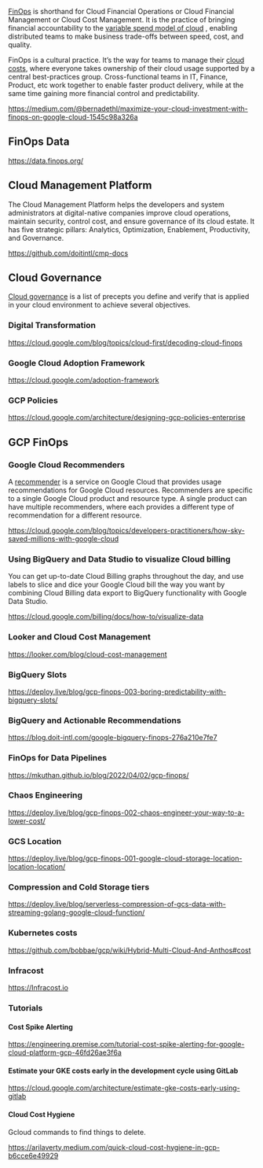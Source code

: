 [FinOps](  https://www.finops.org/introduction/what-is-finops/ ) is shorthand for Cloud Financial Operations or Cloud Financial Management or Cloud Cost Management. It is the practice of bringing financial accountability to the [variable spend model of cloud]( 
https://a16z.com/2021/05/27/cost-of-cloud-paradox-market-cap-cloud-lifecycle-scale-growth-repatriation-optimization/ ) , enabling distributed teams to make business trade-offs between speed, cost, and quality.

FinOps is a cultural practice. It’s the way for teams to manage their [cloud costs](https://www.hashicorp.com/blog/cloud-budgets-busted-almost-40-overspent-last-year), where everyone takes ownership of their cloud usage supported by a central best-practices group. Cross-functional teams in IT, Finance, Product, etc work together to enable faster product delivery, while at the same time gaining more financial control and predictability.


https://medium.com/@bernadethl/maximize-your-cloud-investment-with-finops-on-google-cloud-1545c98a326a

## FinOps Data

https://data.finops.org/

## Cloud Management Platform

The Cloud Management Platform helps the developers and system administrators at digital-native companies improve cloud operations, maintain security, control cost, and ensure governance of its cloud estate. It has five strategic pillars: Analytics, Optimization, Enablement, Productivity, and Governance.

https://github.com/doitintl/cmp-docs

## Cloud Governance

[Cloud governance](Cloud-Governance) is a list of precepts you define and verify that is applied in your cloud environment to achieve several objectives.

### Digital Transformation

https://cloud.google.com/blog/topics/cloud-first/decoding-cloud-finops

### Google Cloud Adoption Framework


https://cloud.google.com/adoption-framework

### GCP Policies

https://cloud.google.com/architecture/designing-gcp-policies-enterprise

## GCP FinOps


### Google Cloud Recommenders

A [recommender](Recommender) is a service on Google Cloud that provides usage recommendations for Google Cloud resources. Recommenders are specific to a single Google Cloud product and resource type. A single product can have multiple recommenders, where each provides a different type of recommendation for a different resource.


https://cloud.google.com/blog/topics/developers-practitioners/how-sky-saved-millions-with-google-cloud


### Using BigQuery and Data Studio to visualize Cloud billing

You can get up-to-date Cloud Billing graphs throughout the day, and use labels to slice and dice your Google Cloud bill the way you want by combining Cloud Billing data export to BigQuery functionality with Google Data Studio.

https://cloud.google.com/billing/docs/how-to/visualize-data

### Looker and Cloud Cost Management

https://looker.com/blog/cloud-cost-management

### BigQuery Slots

https://deploy.live/blog/gcp-finops-003-boring-predictability-with-bigquery-slots/


### BigQuery and Actionable Recommendations

https://blog.doit-intl.com/google-bigquery-finops-276a210e7fe7

### FinOps for Data Pipelines
https://mkuthan.github.io/blog/2022/04/02/gcp-finops/

### Chaos Engineering

https://deploy.live/blog/gcp-finops-002-chaos-engineer-your-way-to-a-lower-cost/


### GCS Location

https://deploy.live/blog/gcp-finops-001-google-cloud-storage-location-location-location/

### Compression and Cold Storage tiers


https://deploy.live/blog/serverless-compression-of-gcs-data-with-streaming-golang-google-cloud-function/

### Kubernetes costs

https://github.com/bobbae/gcp/wiki/Hybrid-Multi-Cloud-And-Anthos#cost

### Infracost

https://Infracost.io

### Tutorials

####  Cost Spike Alerting

https://engineering.premise.com/tutorial-cost-spike-alerting-for-google-cloud-platform-gcp-46fd26ae3f6a

#### Estimate your GKE costs early in the development cycle using GitLab 


https://cloud.google.com/architecture/estimate-gke-costs-early-using-gitlab

#### Cloud Cost Hygiene

Gcloud commands to find things to delete.

https://arilaverty.medium.com/quick-cloud-cost-hygiene-in-gcp-b6cce6e49929